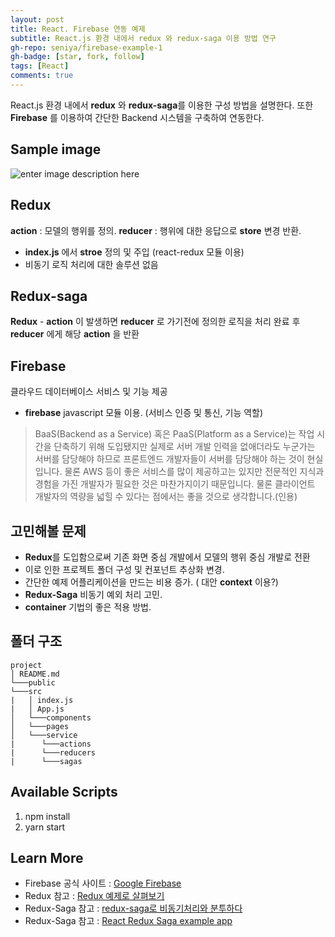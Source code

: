 ```yaml
---
layout: post
title: React. Firebase 연동 예제
subtitle: React.js 환경 내에서 redux 와 redux-saga 이용 방법 연구
gh-repo: seniya/firebase-example-1
gh-badge: [star, fork, follow]
tags: [React]
comments: true
---
```



React.js 환경 내에서 **redux** 와 **redux-saga**를 이용한 구성 방법을 설명한다.
또한 **Firebase** 를 이용하여 간단한 Backend 시스템을 구축하여 연동한다.

## Sample image
![enter image description here](https://raw.githubusercontent.com/seniya/firebase-example-1/master/src/assets/firebase-example-1.PNG)


## Redux

**action** :  모델의 행위를 정의.
**reducer** : 행위에 대한 응답으로 **store** 변경 반환.
- **index.js** 에서 **stroe** 정의 및 주입 (react-redux 모듈 이용)
- 비동기 로직 처리에 대한 솔루션 없음

## Redux-saga

**Redux** - **action** 이 발생하면 **reducer** 로 가기전에 정의한 로직을 처리
완료 후 **reducer** 에게 해당 **action** 을 반환

## Firebase

클라우드 데이터베이스 서비스 및 기능 제공
- **firebase** javascript 모듈 이용. (서비스 인증 및 통신, 기능 역할)

>BaaS(Backend as a Service) 혹은 PaaS(Platform as a Service)는 작업 시간을 단축하기 위해 도입됐지만 실제로 서버 개발 인력을 없애더라도 누군가는 서버를 담당해야 하므로 프론트엔드 개발자들이 서버를 담당해야 하는 것이 현실입니다. 물론 AWS 등이 좋은 서비스를 많이 제공하고는 있지만 전문적인 지식과 경험을 가진 개발자가 필요한 것은 마찬가지이기 때문입니다. 물론 클라이언트 개발자의 역량을 넓힐 수 있다는 점에서는 좋을 것으로 생각합니다.(인용)

## 고민해볼 문제

- **Redux**를 도입함으로써 기존 화면 중심 개발에서 모델의 행위 중심 개발로 전환
- 이로 인한 프로젝트 폴더 구성 및 컨포넌트 추상화 변경.
- 간단한 예제 어플리케이션을 만드는 비용 증가. ( 대안 **context** 이용?)
- **Redux-Saga** 비동기 예외 처리 고민.
- **container** 기법의 좋은 적용 방법.

## 폴더 구조
```
project
│ README.md
└───public 
└───src
|   │ index.js
|   │ App.js
│   └───components
│   └───pages
│   └───service
|      └───actions
|      └───reducers
|      └───sagas
```


## Available Scripts

1. npm install
2. yarn start


## Learn More
- Firebase 공식 사이트 : [Google Firebase](https://console.firebase.google.com/)
- Redux 참고  : [Redux 예제로 살펴보기](https://beomy.tistory.com/35)
- Redux-Saga 참고 : [redux-saga로 비동기처리와 분투하다](https://github.com/reactkr/learn-react-in-korean/blob/master/translated/deal-with-async-process-by-redux-saga.md)
- Redux-Saga 참고 : [React Redux Saga example app](https://medium.com/@lavitr01051977/make-your-first-call-to-api-using-redux-saga-15aa995df5b6)
